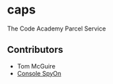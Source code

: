 # caps
The Code Academy Parcel Service


## Contributors

- Tom McGuire
- [Console SpyOn](https://stackoverflow.com/a/59225389)
